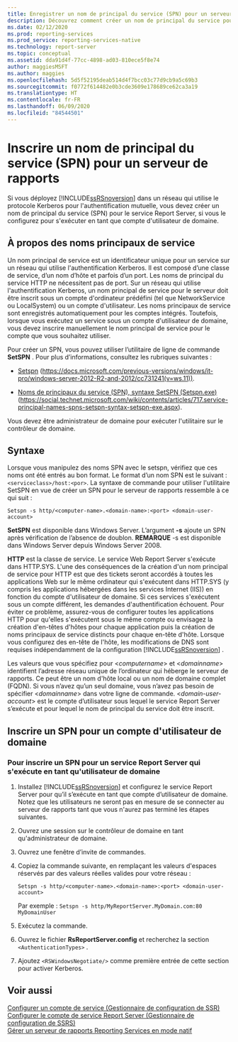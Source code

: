 ```yaml
---
title: Enregistrer un nom de principal du service (SPN) pour un serveur de rapports | Microsoft Docs
description: Découvrez comment créer un nom de principal du service pour le service Report Server s’il s’exécute en tant qu’utilisateur de domaine et si votre réseau utilise Kerberos pour l’authentification.
ms.date: 02/12/2020
ms.prod: reporting-services
ms.prod_service: reporting-services-native
ms.technology: report-server
ms.topic: conceptual
ms.assetid: dda91d4f-77cc-4898-ad03-810ece5f8e74
author: maggiesMSFT
ms.author: maggies
ms.openlocfilehash: 5d5f52195deab514d4f7bcc03c77d9cb9a5c69b3
ms.sourcegitcommit: f0772f614482e0b3cde3609e178689ce62ca3a19
ms.translationtype: HT
ms.contentlocale: fr-FR
ms.lasthandoff: 06/09/2020
ms.locfileid: "84544501"
---
```

# <a name="register-a-service-principal-name-spn-for-a-report-server"></a>Inscrire un nom de principal du service (SPN) pour un serveur de rapports
  Si vous déployez [!INCLUDE[ssRSnoversion](../../includes/ssrsnoversion-md.md)] dans un réseau qui utilise le protocole Kerberos pour l'authentification mutuelle, vous devez créer un nom de principal du service (SPN) pour le service Report Server, si vous le configurez pour s'exécuter en tant que compte d'utilisateur de domaine.  
  
## <a name="about-spns"></a>À propos des noms principaux de service  
 Un nom principal de service est un identificateur unique pour un service sur un réseau qui utilise l'authentification Kerberos. Il est composé d’une classe de service, d’un nom d’hôte et parfois d’un port. Les noms de principal du service HTTP ne nécessitent pas de port. Sur un réseau qui utilise l'authentification Kerberos, un nom principal de service pour le serveur doit être inscrit sous un compte d'ordinateur prédéfini (tel que NetworkService ou LocalSystem) ou un compte d'utilisateur. Les noms principaux de service sont enregistrés automatiquement pour les comptes intégrés. Toutefois, lorsque vous exécutez un service sous un compte d'utilisateur de domaine, vous devez inscrire manuellement le nom principal de service pour le compte que vous souhaitez utiliser.  
  
 Pour créer un SPN, vous pouvez utiliser l’utilitaire de ligne de commande **SetSPN** . Pour plus d’informations, consultez les rubriques suivantes :  
  
-   [Setspn](https://docs.microsoft.com/previous-versions/windows/it-pro/windows-server-2012-R2-and-2012/cc731241(v=ws.11)) (https://docs.microsoft.com/previous-versions/windows/it-pro/windows-server-2012-R2-and-2012/cc731241(v=ws.11)).  
  
-   [Noms de principaux du service (SPN), syntaxe SetSPN (Setspn.exe)](https://social.technet.microsoft.com/wiki/contents/articles/717.service-principal-names-spns-setspn-syntax-setspn-exe.aspx) (https://social.technet.microsoft.com/wiki/contents/articles/717.service-principal-names-spns-setspn-syntax-setspn-exe.aspx).  
  
 Vous devez être administrateur de domaine pour exécuter l'utilitaire sur le contrôleur de domaine.  
  
## <a name="syntax"></a>Syntaxe  

Lorsque vous manipulez des noms SPN avec le setspn, vérifiez que ces noms ont été entrés au bon format. Le format d’un nom SPN est le suivant : `<serviceclass>/host:<por>`. La syntaxe de commande pour utiliser l'utilitaire SetSPN en vue de créer un SPN pour le serveur de rapports ressemble à ce qui suit :  
  
```  
Setspn -s http/<computer-name>.<domain-name>:<port> <domain-user-account>  
```  
  
 **SetSPN** est disponible dans Windows Server. L’argument **-s** ajoute un SPN après vérification de l’absence de doublon. **REMARQUE** -s est disponible dans Windows Server depuis Windows Server 2008.  
  
 **HTTP** est la classe de service. Le service Web Report Server s'exécute dans HTTP.SYS. L'une des conséquences de la création d'un nom principal de service pour HTTP est que des tickets seront accordés à toutes les applications Web sur le même ordinateur qui s'exécutent dans HTTP.SYS (y compris les applications hébergées dans les services Internet (IIS)) en fonction du compte d'utilisateur de domaine. Si ces services s'exécutent sous un compte différent, les demandes d'authentification échouent. Pour éviter ce problème, assurez-vous de configurer toutes les applications HTTP pour qu'elles s'exécutent sous le même compte ou envisagez la création d'en-têtes d'hôtes pour chaque application puis la création de noms principaux de service distincts pour chaque en-tête d'hôte. Lorsque vous configurez des en-tête de l'hôte, les modifications de DNS sont requises indépendamment de la configuration [!INCLUDE[ssRSnoversion](../../includes/ssrsnoversion-md.md)] .  
  
 Les valeurs que vous spécifiez pour \<*computername*> et \<*domainname*> identifient l’adresse réseau unique de l’ordinateur qui héberge le serveur de rapports. Ce peut être un nom d'hôte local ou un nom de domaine complet (FQDN). Si vous n’avez qu’un seul domaine, vous n’avez pas besoin de spécifier \<*domainname*> dans votre ligne de commande. \<*domain-user-account*> est le compte d’utilisateur sous lequel le service Report Server s’exécute et pour lequel le nom de principal du service doit être inscrit.  
  
## <a name="register-an-spn-for-domain-user-account"></a>Inscrire un SPN pour un compte d'utilisateur de domaine  
  
### <a name="to-register-an-spn-for-a-report-server-service-running-as-a-domain-user"></a>Pour inscrire un SPN pour un service Report Server qui s'exécute en tant qu'utilisateur de domaine  
  
1.  Installez [!INCLUDE[ssRSnoversion](../../includes/ssrsnoversion-md.md)] et configurez le service Report Server pour qu’il s’exécute en tant que compte d’utilisateur de domaine. Notez que les utilisateurs ne seront pas en mesure de se connecter au serveur de rapports tant que vous n'aurez pas terminé les étapes suivantes.  
  
2.  Ouvrez une session sur le contrôleur de domaine en tant qu'administrateur de domaine.  
  
3.  Ouvrez une fenêtre d’invite de commandes.  
  
4.  Copiez la commande suivante, en remplaçant les valeurs d'espaces réservés par des valeurs réelles valides pour votre réseau :  
  
    ```  
    Setspn -s http/<computer-name>.<domain-name>:<port> <domain-user-account>  
    ```  
  
    Par exemple : `Setspn -s http/MyReportServer.MyDomain.com:80 MyDomainUser`  
  
5.  Exécutez la commande.  
  
6.  Ouvrez le fichier **RsReportServer.config** et recherchez la section `<AuthenticationTypes>` .  
  
7.  Ajoutez `<RSWindowsNegotiate/>` comme première entrée de cette section pour activer Kerberos.  
  
## <a name="see-also"></a>Voir aussi  
 [Configurer un compte de service &#40;Gestionnaire de configuration de SSR&#41;](../install-windows/configure-the-report-server-service-account-ssrs-configuration-manager.md)   
 [Configurer le compte de service Report Server &#40;Gestionnaire de configuration de SSRS&#41;](../../reporting-services/install-windows/configure-the-report-server-service-account-ssrs-configuration-manager.md)   
 [Gérer un serveur de rapports Reporting Services en mode natif](../../reporting-services/report-server/manage-a-reporting-services-native-mode-report-server.md)  
  
  

